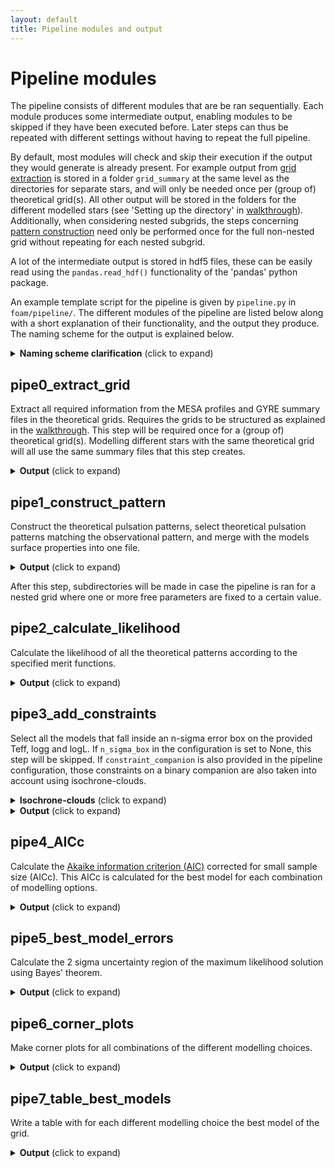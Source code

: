 ```yaml
---
layout: default
title: Pipeline modules and output
---
```

# Pipeline modules

The pipeline consists of different modules that are be ran sequentially. Each module produces some intermediate output, enabling modules to be skipped if they have been executed before.
Later steps can thus be repeated with different settings without having to repeat the full pipeline.

By default, most modules will check and skip their execution if the output they would generate is already present. For example output from [grid extraction](#pipe0_extract_grid) is stored in a folder `grid_summary` at the same level as the directories for separate stars, and will only be needed once per (group of) theoretical grid(s). All other output will be stored in the folders for the different modelled stars (see 'Setting up the directory' in [walkthrough](./Walkthrough.md)).
Additionally, when considering nested subgrids, the steps concerning [pattern construction](#pipe1_construct_pattern) need only be performed once for the full non-nested grid without repeating for each nested subgrid.

A lot of the intermediate output is stored in hdf5 files, these can be easily read using the `pandas.read_hdf()` functionality of the 'pandas' python package.

An example template script for the pipeline is given by `pipeline.py` in `foam/pipeline/`.
The different modules of the pipeline are listed below along with a short explanation of their functionality, and the output they produce. The naming scheme for the output is explained below.

<details>
<summary> <b>Naming scheme clarification</b> (click to expand) </summary> <br>

Each word in the filenames enclosed by {} indicates that it is replaced by a value to indicate certain configuration settings. A short overview is given here:
- `rotation_gyre` the rotational frequency used in the GYRE computations in d^-1
- `kval` meridional degree (k value) of the mode ID (k,m) used in GYRE
- `mval` azimuthal order (m value) of the mode ID (k,m) used in GYRE
- `grid` the name of the specific theoretical grid used.
- `star` the name of the modelled star.
- `observable` indicates if periods or frequencies are used to construct the patterns
- `merit_function` the merit function used to calculate goodness of fit, Mahalanobis Distance is abbreviated to MD, and reduced chi-squared is abbreviated to chi2
- `method` the method used to generate the theoretical frequency patterns to match the observed pattern.
- `suffix_observables` the asteroseismic obsevable used in the merit function. Period, period spacing, and frequency will be abbreviated as P, dP, and f, respectively. Contains '+extra' in case more observables are used in addition to the asteroseismic one. 
- `n_sigma_box` size in standard deviations of the box with models accepted as solutions compatible with the surface properties (logTeff, logL, logg ... ).
</details>

## pipe0_extract_grid
Extract all required information from the MESA profiles and GYRE summary files in the theoretical grids.
Requires the grids to be structured as explained in the [walkthrough](./Walkthrough.md).
This step will be required once for a (group of) theoretical grid(s). Modelling different stars with the same theoretical grid will all use the same summary files that this step creates.

<details>
<summary> <b>Output</b> (click to expand) </summary> <br>

 The `grid_summary/` folder will be created one directory level upwards from the `pipeline.py` script to store
- `surfaceGrid_{grid}.hdf`: the info extracted from the MESA profiles.
- `pulsationGrid_{grid}_rot{rotation_gyre}_k{kval}m{mval}.hdf`: the pulsation information from the GYRE summary files.
</details>

## pipe1_construct_pattern        
Construct the theoretical pulsation patterns, select theoretical pulsation patterns matching the observational pattern, and merge with the models surface properties into one file.
<details>
<summary> <b>Output</b> (click to expand) </summary> <br>

Creates folder `extracted_freqs/` to store
- `{observable}_{star}_{grid}_{method}.hdf`: a table with optimised rotation rate (and its error), model parameters, and theoretical frequencies that are matched to the observations.
- `surface+{observable}_{star}_{grid}_{method}.hdf`: the same table combined with the surface properties (logTeff, logL, logg ... ) of the models.
</details>

After this step, subdirectories will be made in case the pipeline is ran for a nested grid where one or more free parameters are fixed to a certain value.

## pipe2_calculate_likelihood     
Calculate the likelihood of all the theoretical patterns according to the specified merit functions.
<details>
<summary> <b>Output</b> (click to expand) </summary> <br>

Creates folder `V_matrix` to store
- `{star}_determinant_conditionNr.tsv`, which holds for each chosen combination of modelling options the condition number of the variance-covariance matrix, and the natural logarithm of the determinant of this matrix (`ln(det(V))`).
- Figures showing the variance-covariance matrices named `{star}_{grid}_{method}_{merit_function}_{suffix_observables}.png`.

Creates folder `meritvalues/` to store
- `{star}_{grid}_{method}_{merit_function}_{suffix_observables}.hdf`: table with the meritvalue assigned by the used merit function, optimised rotation rate, model parameters, and the surface properties (logTeff, logL, logg ...).

</details>

## pipe3_add_constraints
Select all the models that fall inside an n-sigma error box on the provided Teff, logg and logL. If `n_sigma_box` in the configuration is set to None, this step will be skipped. If `constraint_companion` is also provided in the pipeline configuration, those constraints on a binary companion are also taken into account using isochrone-clouds. 
<details>
<summary> <b>Isochrone-clouds</b> (click to expand) </summary> <br>
An isochrone-cloud of a model is made up of all models that have the same metallicity, an age equal within 1 timestep, and whose mass is compatible witin the error margin of the observed mass ratio. (However other parameters can differ between models, e.g. internal mixing processes).
The model of the pulsating star must be compatible with it's observed Teff, logg and logL, while the at least one of the models in its isochrone-cloud must be compatible with the companion's observed Teff, logg and logL.
</details>
<details>

<summary> <b>Output</b> (click to expand) </summary> <br>

Creates folder `{n_sigma_box}sigmaBox_meritvalues/` to store
- `{star}_{grid}_{method}_{merit_function}_{suffix_observables}.hdf`: same table as in the [previous step](#pipe2_calculate_likelihood), but only listing the selected models that agree with the n-sigma error box.
(Table with the meritvalue assigned by the used merit function, optimised rotation rate, model parameters, and the surface properties (logTeff, logL, logg ...).)

</details>

## pipe4_AICc                     
Calculate the [Akaike information criterion (AIC)](https://en.wikipedia.org/wiki/Akaike_information_criterion) corrected for small sample size (AICc).
This AICc is calculated for the best model for each combination of modelling options.
<details>
<summary> <b>Output</b> (click to expand) </summary> <br>

Creates folder `{n_sigma_box}sigmaBox_output_tables/` to store
- `{star}_AICc_values_{merit_function}.tsv`: the AICc value of the best model for each chosen combination of modelling options. If the merit function is the Mahalanobis Distance, the condition number of the variance-covariance matrix and the natural logarithm of the determinant of this matrix (`ln(det(V))`) are listed as well.
</details>

## pipe5_best_model_errors        
Calculate the 2 sigma uncertainty region of the maximum likelihood solution using Bayes' theorem.
<details>
<summary> <b>Output</b> (click to expand) </summary> <br>

In folder `{n_sigma_box}sigmaBox_meritvalues/`
- `{star}_{grid}_{method}_{merit_function}_{suffix_observables}_2sigma-error-ellipse.hdf`: same as in [add constraints](#pipe3_add_constraints), but only listing the selected models that fall within the 2 sigma error ellipse according to Bayes' theorem.
</details>

## pipe6_corner_plots             
Make corner plots for all combinations of the different modelling choices.
<details>
<summary> <b>Output</b> (click to expand) </summary> <br>

Creates folder `{n_sigma_box}sigmaBox_cornerplots/` to store
- `{star}_{grid}_{method}_{merit_function}_{suffix_observables}.png`: cornerplot with the parameters in the grid and the rotation. The 50% best models are shown, colour-coded according to the log of their merit function value. Models in colour fall within the 2 sigma error ellipse, while those in greyscale fall outside of it. Figures on the diagonal show binned parameter distributions of the models in the error ellipse, and the panel at the top right shows an Hertzsprung-Russell (HR) diagram with 1 and 3 sigma observational error boxes. (The HR diagram is replaced by a Kiel diagram in case the observed logL is not provided but logg is.)
</details>

## pipe7_table_best_models
Write a table with for each different modelling choice the best model of the grid.
<details>
<summary> <b>Output</b> (click to expand) </summary> <br>

</details>
